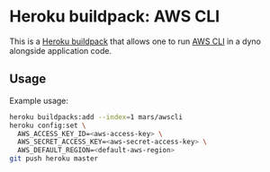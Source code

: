 Heroku buildpack: AWS CLI
=========================

This is a [Heroku buildpack](http://devcenter.heroku.com/articles/buildpacks) that
allows one to run [AWS CLI](https://aws.amazon.com/cli/) in a dyno alongside application code.

Usage
-----

Example usage:

```bash
heroku buildpacks:add --index=1 mars/awscli
heroku config:set \
  AWS_ACCESS_KEY_ID=<aws-access-key> \
  AWS_SECRET_ACCESS_KEY=<aws-secret-access-key> \
  AWS_DEFAULT_REGION=<default-aws-region>
git push heroku master
```
